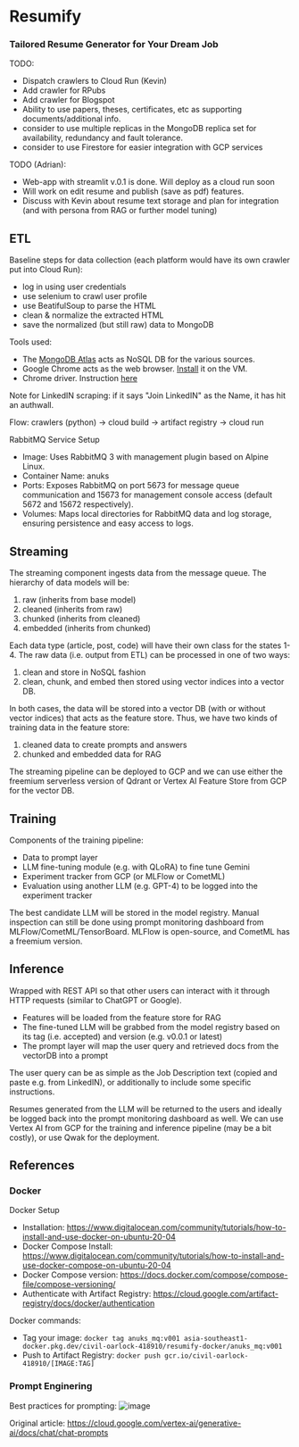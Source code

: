 # Resumify

### Tailored Resume Generator for Your Dream Job

TODO:

- Dispatch crawlers to Cloud Run (Kevin)
- Add crawler for RPubs
- Add crawler for Blogspot
- Ability to use papers, theses, certificates, etc as supporting documents/additional info.
- consider to use multiple replicas in the MongoDB replica set for availability, redundancy and fault tolerance.
- consider to use Firestore for easier integration with GCP services

TODO (Adrian):

- Web-app with streamlit v.0.1 is done. Will deploy as a cloud run soon
- Will work on edit resume and publish (save as pdf) features.
- Discuss with Kevin about resume text storage and plan for integration (and with persona from RAG or further model tuning)

## ETL

Baseline steps for data collection (each platform would have its own crawler put into Cloud Run):

- log in using user credentials
- use selenium to crawl user profile
- use BeatifulSoup to parse the HTML
- clean & normalize the extracted HTML
- save the normalized (but still raw) data to MongoDB

Tools used:

- The [MongoDB Atlas](https://cloud.mongodb.com/v2/660abf1ce806e029b03e3496#/overview) acts as NoSQL DB for the various sources.
- Google Chrome acts as the web browser. [Install](https://askubuntu.com/questions/1461513/help-with-installing-the-chrome-web-browser-22-04-2-lts) it on the VM.
- Chrome driver. Instruction [here](https://skolo.online/documents/webscrapping/#step-2-install-chromedriver)

Note for LinkedIN scraping: if it says "Join LinkedIN" as the Name, it has hit an authwall.

Flow: crawlers (python) -> cloud build -> artifact registry -> cloud run

RabbitMQ Service Setup

- Image: Uses RabbitMQ 3 with management plugin based on Alpine Linux.
- Container Name: anuks
- Ports: Exposes RabbitMQ on port 5673 for message queue communication and 15673 for management console access (default 5672 and 15672 respectively).
- Volumes: Maps local directories for RabbitMQ data and log storage, ensuring persistence and easy access to logs.

## Streaming

The streaming component ingests data from the message queue. The hierarchy of data models will be:

1. raw (inherits from base model)
2. cleaned (inherits from raw)
3. chunked (inherits from cleaned)
4. embedded (inherits from chunked)

Each data type (article, post, code) will have their own class for the states 1-4. The raw data (i.e. output from ETL) can be processed in one of two ways:

1. clean and store in NoSQL fashion
2. clean, chunk, and embed then stored using vector indices into a vector DB.

In both cases, the data will be stored into a vector DB (with or without vector indices) that acts as the feature store. Thus, we have two kinds of training data in the feature store:

1. cleaned data to create prompts and answers
2. chunked and embedded data for RAG

The streaming pipeline can be deployed to GCP and we can use either the freemium serverless version of Qdrant or Vertex AI Feature Store from GCP for the vector DB.

## Training

Components of the training pipeline:

- Data to prompt layer
- LLM fine-tuning module (e.g. with QLoRA) to fine tune Gemini
- Experiment tracker from GCP (or MLFlow or CometML)
- Evaluation using another LLM (e.g. GPT-4) to be logged into the experiment tracker

The best candidate LLM will be stored in the model registry. Manual inspection can still be done using prompt monitoring dashboard from MLFlow/CometML/TensorBoard. MLFlow is open-source, and CometML has a freemium version.

## Inference

Wrapped with REST API so that other users can interact with it through HTTP requests (similar to ChatGPT or Google).

- Features will be loaded from the feature store for RAG
- The fine-tuned LLM will be grabbed from the model registry based on its tag (i.e. accepted) and version (e.g. v0.0.1 or latest)
- The prompt layer will map the user query and retrieved docs from the vectorDB into a prompt

The user query can be as simple as the Job Description text (copied and paste e.g. from LinkedIN), or additionally to include some specific instructions.

Resumes generated from the LLM will be returned to the users and ideally be logged back into the prompt monitoring dashboard as well. We can use Vertex AI from GCP for the training and inference pipeline (may be a bit costly), or use Qwak for the deployment.

## References

### Docker

Docker Setup

- Installation: https://www.digitalocean.com/community/tutorials/how-to-install-and-use-docker-on-ubuntu-20-04
- Docker Compose Install: https://www.digitalocean.com/community/tutorials/how-to-install-and-use-docker-compose-on-ubuntu-20-04
- Docker Compose version: https://docs.docker.com/compose/compose-file/compose-versioning/
- Authenticate with Artifact Registry: https://cloud.google.com/artifact-registry/docs/docker/authentication

Docker commands:

- Tag your image: `docker tag anuks_mq:v001 asia-southeast1-docker.pkg.dev/civil-oarlock-418910/resumify-docker/anuks_mq:v001`
- Push to Artifact Registry: `docker push gcr.io/civil-oarlock-418910/[IMAGE:TAG]`

### Prompt Enginering

Best practices for prompting:
![image](https://github.com/Physicist91/resume/assets/4892798/4df43460-d9cd-41df-8f59-0dfdcf2f9af4)

Original article: https://cloud.google.com/vertex-ai/generative-ai/docs/chat/chat-prompts
